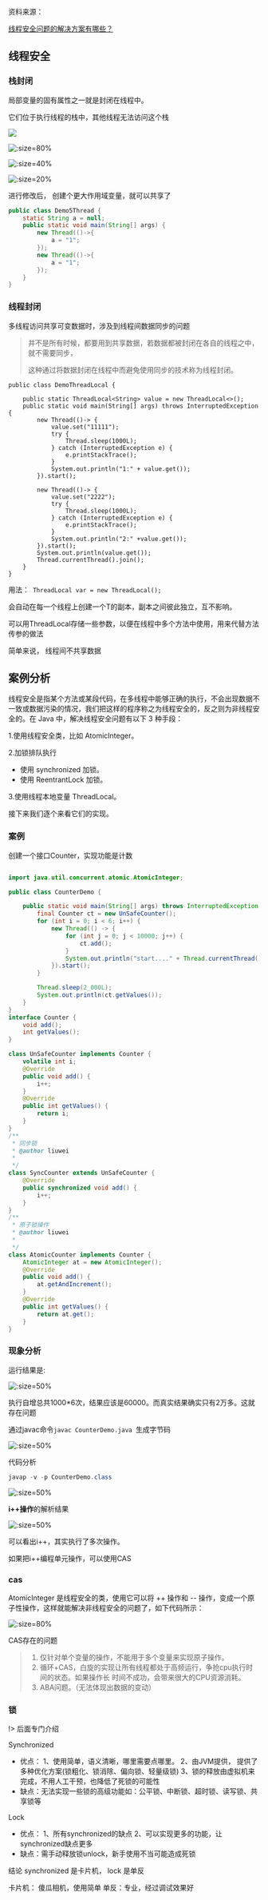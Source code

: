 资料来源：

[线程安全问题的解决方案有哪些？](https://www.toutiao.com/article/7083486131035439648/?log_from=4c86ac765363_1650863495154)

## 线程安全

### 栈封闭

局部变量的固有属性之一就是封闭在线程中。

它们位于执行线程的栈中，其他线程无法访问这个栈

![](large/e6c9d24ely1h1lt74sh1xj20br07uwer.jpg)

![](large/e6c9d24ely1h1lt74sh1xj20br07uwer.jpg ':size=80%')

![](large/e6c9d24ely1h1lt74sh1xj20br07uwer.jpg ':size=40%')

![](large/e6c9d24ely1h1lt74sh1xj20br07uwer.jpg ':size=20%')

进行修改后， 创建个更大作用域变量，就可以共享了

~~~~java
public class Demo5Thread {
    static String a = null;
    public static void main(String[] args) {
        new Thread(()->{
            a = "1";
        });
        new Thread(()->{
            a = "1";
        });
    }
}
~~~~

### 线程封闭

多线程访问共享可变数据时，涉及到线程间数据同步的问题

> 并不是所有时候，都要用到共享数据，若数据都被封闭在各自的线程之中，就不需要同步，
>
> 这种通过将数据封闭在线程中而避免使用同步的技术称为线程封闭。 

```
public class DemoThreadLocal {

    public static ThreadLocal<String> value = new ThreadLocal<>();
    public static void main(String[] args) throws InterruptedException {
        new Thread(()-> {
            value.set("11111");
            try {
                Thread.sleep(1000L);
            } catch (InterruptedException e) {
                e.printStackTrace();
            }
            System.out.println("1:" + value.get());
        }).start();

        new Thread(()-> {
            value.set("2222");
            try {
                Thread.sleep(1000L);
            } catch (InterruptedException e) {
                e.printStackTrace();
            }
            System.out.println("2:" +value.get());
        }).start();
        System.out.println(value.get());
        Thread.currentThread().join();
    }
}
```

用法：` ThreadLocal var = new ThreadLocal();`

会自动在每一个线程上创建一个T的副本，副本之间彼此独立，互不影响。

可以用ThreadLocal存储一些参数，以便在线程中多个方法中使用，用来代替方法传参的做法

简单来说， 线程间不共享数据

## 案例分析

线程安全是指某个方法或某段代码，在多线程中能够正确的执行，不会出现数据不一致或数据污染的情况，我们把这样的程序称之为线程安全的，反之则为非线程安全的。在 Java 中，解决线程安全问题有以下 3 种手段：

1.使用线程安全类，比如 AtomicInteger。

2.加锁排队执行

- 使用 synchronized 加锁。
- 使用 ReentrantLock 加锁。

3.使用线程本地变量 ThreadLocal。

接下来我们逐个来看它们的实现。

### 案例

创建一个接口Counter，实现功能是计数

```java

import java.util.concurrent.atomic.AtomicInteger;

public class CounterDemo {

    public static void main(String[] args) throws InterruptedException {
        final Counter ct = new UnSafeCounter();
        for (int i = 0; i < 6; i++) {
            new Thread(() -> {
                for (int j = 0; j < 10000; j++) {
                    ct.add();
                }
                System.out.println("start...." + Thread.currentThread().getName());
            }).start();
        }

        Thread.sleep(2_000L);
        System.out.println(ct.getValues());
    }
}
interface Counter {
    void add();
    int getValues();
}

class UnSafeCounter implements Counter {
    volatile int i;
    @Override
    public void add() {
        i++;
    }
    @Override
    public int getValues() {
        return i;
    }
}
/**
 * 同步锁
 * @author liuwei
 *
 */
class SyncCounter extends UnSafeCounter {
    @Override
    public synchronized void add() {
        i++;
    }
}
/**
 * 原子锁操作
 * @author liuwei
 *
 */
class AtomicCounter implements Counter {
    AtomicInteger at = new AtomicInteger();
    @Override
    public void add() {
        at.getAndIncrement();
    }
    @Override
    public int getValues() {
        return at.get();
    }
}
```

### 现象分析

运行结果是:

![](large/e6c9d24ely1h1lsynre0jj20zu0a6aau.jpg ':size=50%')

执行自增总共1000*6次，结果应该是60000。而真实结果确实只有2万多。这就存在问题

通过javac命令`javac CounterDemo.java `生成字节码

![](large/e6c9d24ely1h1lsptoah3j20qa04amxv.jpg ':size=50%')

代码分析

~~~~powershell
javap -v -p CounterDemo.class
~~~~

![](large/e6c9d24ely1h1lsx6v0y0j20w009s0uo.jpg ':size=50%')

**i++操作**的解析结果

![](large/e6c9d24ely1h1lsmuzyp4j20wi0kmq4s.jpg ':size=50%')

可以看出i++，其实执行了多次操作。

如果把i++编程单元操作，可以使用CAS

### cas

AtomicInteger 是线程安全的类，使用它可以将 ++ 操作和 -- 操作，变成一个原子性操作，这样就能解决非线程安全的问题了，如下代码所示：

![](large/e6c9d24ely1h1lt0xxlw9j20n70cp0vb.jpg ':size=80%')

CAS存在的问题

>1. 仅针对单个变量的操作，不能用于多个变量来实现原子操作。
>2. 循环+CAS，白旋的实现让所有线程都处于高频运行，争抢cpu执行时间的状态。如果操作长
>  时间不成功，会带来很大的CPU资源消耗。
>3. ABA问题。（无法体现出数据的变动）

### 锁

!> 后面专门介绍

Synchronized

- 优点： 1、使用简单，语义清晰，哪里需要点哪里。
  2、由JVM提供， 提供了多种优化方案(锁粗化、锁消除、偏向锁、轻量级锁)
  3、锁的释放由虚拟机来完成，不用人工干预，也降低了死锁的可能性
- 缺点：无法实现一些锁的高级功能如：公平锁、中断锁、超时锁、读写锁、共享锁等

Lock
- 优点： 1、所有synchronized的缺点 2、可以实现更多的功能，让synchronized缺点更多
- 缺点：需手动释放锁unlock，新手使用不当可能造成死锁

结论 synchronized 是卡片机， lock 是单反

卡片机： 傻瓜相机，使用简单
单反：专业，经过调试效果好